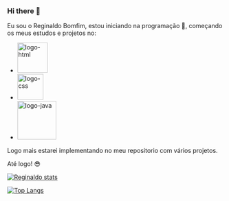 ### Hi there :wave:


Eu sou o Reginaldo Bomfim, estou iniciando na programação :rocket:, começando os meus estudos e projetos no:

- <img width="70px" border-radius="50px" src="https://img.shields.io/badge/HTML5-E34F26?style=for-the-badge&logo=html5&logoColor=white" alt="logo-html" /> 
- <img width="60px" border-radius="50px" src="https://img.shields.io/badge/CSS3-1572B6?style=for-the-badge&logo=css3&logoColor=white" alt="logo-css" />
- <img width="90px" border-radius="50px" src="https://img.shields.io/badge/JavaScript-323330?style=for-the-badge&logo=javascript&logoColor=F7DF1E" alt="logo-java" />

Logo mais estarei implementando no meu repositorio com vários projetos. 

Até logo! :sunglasses:

[![Reginaldo stats](https://github-readme-stats.vercel.app/api?username=reginaldobomfim&show_icons=true&theme=radical)](https://github.com/anuraghazra/github-readme-stats)

[![Top Langs](https://github-readme-stats.vercel.app/api/top-langs/?username=reginaldobomfim&&layout=donut)](https://github.com/anuraghazra/github-readme-stats)

